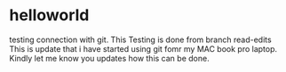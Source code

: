 # helloworld
testing connection with git.
This Testing is done from branch read-edits
This is update that i have started using git fomr my  MAC book pro laptop.
Kindly let me know you updates how this can be done.
